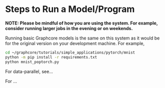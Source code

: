 # Steps to Run a Model/Program

**NOTE:  Please be mindful of how you are using the system.
For example, consider running larger jobs in the evening or on weekends.**

Running basic Graphcore models is the same on this system as it would be
for the original version on your development machine.  For example,

```bash
cd ~/graphcore/tutorials/simple_applications/pytorch/mnist
python -m pip install -r requirements.txt
python mnist_poptorch.py
```

For data-parallel, see...

For ...
